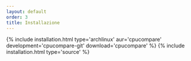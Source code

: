 ```yaml
---
layout: default
order: 3
title: Installazione
---
```

{% include installation.html type='archlinux' aur='cpucompare' development='cpucompare-git' download='cpucompare' %}
{% include installation.html type='source' %}
